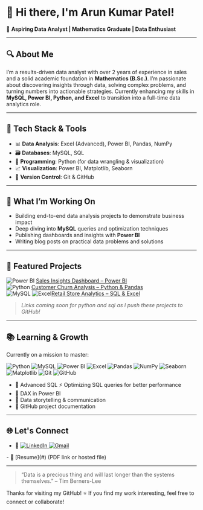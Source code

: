 # 👋 Hi there, I'm Arun Kumar Patel!

🎯 **Aspiring Data Analyst | Mathematics Graduate | Data Enthusiast**

---

## 🔍 About Me

I’m a results-driven data analyst with over 2 years of experience in sales and a solid academic foundation in **Mathematics (B.Sc.)**. I’m passionate about discovering insights through data, solving complex problems, and turning numbers into actionable strategies. Currently enhancing my skills in **MySQL, Power BI, Python, and Excel** to transition into a full-time data analytics role.

---

## 🚀 Tech Stack & Tools

- 📊 **Data Analysis**: Excel (Advanced), Power BI, Pandas, NumPy  
- 🗃️ **Databases**: MySQL, SQL  
- 🐍 **Programming**: Python (for data wrangling & visualization)  
- 📈 **Visualization**: Power BI, Matplotlib, Seaborn  
- 🔗 **Version Control**: Git & GitHub

---

## 📌 What I’m Working On

- Building end-to-end data analysis projects to demonstrate business impact  
- Deep diving into **MySQL** queries and optimization techniques  
- Publishing dashboards and insights with **Power BI**  
- Writing blog posts on practical data problems and solutions

---

## 📁 Featured Projects

<img src="https://img.shields.io/badge/Power%20BI-F2C811?style=for-the-badge&logo=powerbi&logoColor=black" alt="Power BI" /> [Sales Insights Dashboard – Power BI](https://app.powerbi.com/links/bgaoZFEyXX?ctid=8cb27e41-78c4-4e99-8761-8e71a6432b6a&pbi_source=linkShare)  
<img src="https://img.shields.io/badge/Python-3776AB?style=for-the-badge&logo=python&logoColor=white" alt="Python" /> [Customer Churn Analysis – Python & Pandas](https://github.com/data-wizard-AKP/Sales_analysis_with_python/blob/main/Diwali_Sales_Analysis.ipynb)  
<img src="https://img.shields.io/badge/MySQL-4479A1?style=for-the-badge&logo=mysql&logoColor=white" alt="MySQL" /> <img src="https://img.shields.io/badge/Microsoft%20Excel-217346?style=for-the-badge&logo=microsoft-excel&logoColor=white" alt="Excel" />[Retail Store Analytics – SQL & Excel](#)

> *Links coming soon for python and sql as I push these projects to GitHub!*

---

## 📚 Learning & Growth

Currently on a mission to master:
<p align="left">
  <img src="https://img.shields.io/badge/Python-3776AB?style=for-the-badge&logo=python&logoColor=white" alt="Python" />
  <img src="https://img.shields.io/badge/MySQL-4479A1?style=for-the-badge&logo=mysql&logoColor=white" alt="MySQL" />
  <img src="https://img.shields.io/badge/Power%20BI-F2C811?style=for-the-badge&logo=powerbi&logoColor=black" alt="Power BI" />
  <img src="https://img.shields.io/badge/Microsoft%20Excel-217346?style=for-the-badge&logo=microsoft-excel&logoColor=white" alt="Excel" />
  <img src="https://img.shields.io/badge/Pandas-150458?style=for-the-badge&logo=pandas&logoColor=white" alt="Pandas" />
  <img src="https://img.shields.io/badge/NumPy-013243?style=for-the-badge&logo=numpy&logoColor=white" alt="NumPy" />
  <img src="https://img.shields.io/badge/Seaborn-3776AB?style=for-the-badge&logo=python&logoColor=white" alt="Seaborn" />
  <img src="https://img.shields.io/badge/Matplotlib-007ACC?style=for-the-badge&logo=python&logoColor=white" alt="Matplotlib" />
  <img src="https://img.shields.io/badge/Git-F05032?style=for-the-badge&logo=git&logoColor=white" alt="Git" />
  <img src="https://img.shields.io/badge/GitHub-181717?style=for-the-badge&logo=github&logoColor=white" alt="GitHub" />
</p>

- 📌 Advanced SQL ⚡ Optimizing SQL queries for better performance  
- 📌 DAX in Power BI  
- 📌 Data storytelling & communication  
- 📌 GitHub project documentation

---

## 🌐 Let's Connect

- 🔗 <a href="https://www.linkedin.com/in/aranalyst" target="_blank">
  <img src="https://img.shields.io/badge/LinkedIn-0077B5?style=for-the-badge&logo=linkedin&logoColor=white" alt="LinkedIn" />
</a> <a href="mailto:arunpatelpatna@gmail.com">
  <img src="https://img.shields.io/badge/Gmail-D14836?style=for-the-badge&logo=gmail&logoColor=white" alt="Gmail" />
</a>  
- 📝 [Resume](#) (PDF link or hosted file)

---

> “Data is a precious thing and will last longer than the systems themselves.” – Tim Berners-Lee

Thanks for visiting my GitHub! ⭐ If you find my work interesting, feel free to connect or collaborate!
